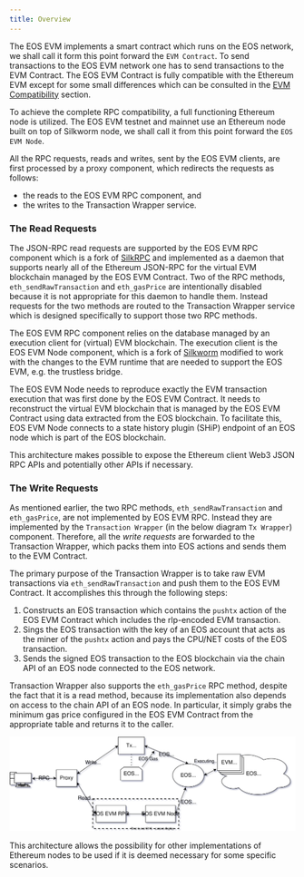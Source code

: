 ```yaml
---
title: Overview
---
```


The EOS EVM implements a smart contract which runs on the EOS network, we shall call it form this point forward the 
`EVM Contract`. To send transactions to the EOS EVM network one has to send transactions to the EVM Contract. 
The EOS EVM Contract is fully compatible with the Ethereum EVM except for some small differences which can be 
consulted in the [EVM Compatibility](/evm/999_miscellaneous/20_evm-compatibility.md) section.

To achieve the complete RPC compatibility, a full functioning Ethereum node is utilized. The EOS EVM testnet and mainnet 
use an Ethereum node built on top of Silkworm node, we shall call it from this point forward the `EOS EVM Node`.

All the RPC requests, reads and writes, sent by the EOS EVM clients, are first processed by a proxy component, which 
redirects the requests as follows:

- the reads to the EOS EVM RPC component, and
- the writes to the Transaction Wrapper service.

### The Read Requests

The JSON-RPC read requests are supported by the EOS EVM RPC component which is a fork of 
[SilkRPC](https://github.com/torquem-ch/silkrpc) and implemented as a daemon that supports nearly all of the Ethereum 
JSON-RPC for the virtual EVM blockchain managed by the EOS EVM Contract. Two of the RPC methods, `eth_sendRawTransaction` 
and `eth_gasPrice` are intentionally disabled because it is not appropriate for this daemon to handle them. Instead requests 
for the two methods are routed to the  Transaction Wrapper service which is designed specifically to support those two RPC methods.

The EOS EVM RPC component relies on the database managed by an execution client for (virtual) EVM blockchain. The execution 
client is the EOS EVM Node component, which is a fork of [Silkworm](https://github.com/torquem-ch/silkworm) modified to work 
with the changes to the EVM runtime that are needed to support the EOS EVM, e.g. the trustless bridge.

The EOS EVM Node needs to reproduce exactly the EVM transaction execution that was first done by the EOS EVM Contract. 
It needs to reconstruct the virtual EVM blockchain that is managed by the EOS EVM Contract using data extracted from the 
EOS blockchain. To facilitate this, EOS EVM Node connects to a state history plugin (SHiP) endpoint of an EOS node which 
is part of the EOS blockchain.

This architecture makes possible to expose the Ethereum client Web3 JSON RPC APIs and potentially other APIs if necessary.

### The Write Requests

As mentioned earlier, the two RPC methods, `eth_sendRawTransaction` and `eth_gasPrice`, are not implemented by EOS EVM RPC. 
Instead they are implemented by the `Transaction Wrapper` (in the below diagram `Tx Wrapper`) component. Therefore, all 
the *write requests* are forwarded to the Transaction Wrapper, which packs them into EOS actions and sends them to the EVM Contract.

The primary purpose of the Transaction Wrapper is to take raw EVM transactions via `eth_sendRawTransaction` and push 
them to the EOS EVM Contract. 
It accomplishes this through the following steps:

1. Constructs an EOS transaction which contains the `pushtx` action of the EOS EVM Contract which includes the rlp-encoded EVM transaction.
2. Sings the EOS transaction with the key of an EOS account that acts as the miner of the `pushtx` action and pays the CPU/NET costs of the EOS transaction.
3. Sends the signed EOS transaction to the EOS blockchain via the chain API of an EOS node connected to the EOS network.

Transaction Wrapper also supports the `eth_gasPrice` RPC method, despite the fact that it is a read method, because its 
implementation also depends on access to the chain API of an EOS node. In particular, it simply grabs the minimum gas price 
configured in the EOS EVM Contract from the appropriate table and returns it to the caller.

![Overall Design of the EOS EVM](/images/EOS-EVM_design_drawio.svg)

This architecture allows the possibility for other implementations of Ethereum nodes to be used if it is deemed necessary 
for some specific scenarios.
